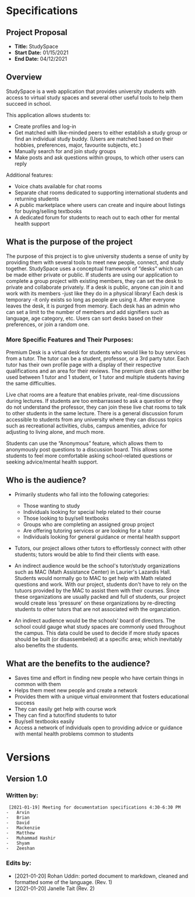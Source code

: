 # Specifications

## Project Proposal

-   **Title:** StudySpace
-   **Start Date:** 01/15/2021
-   **End Date:** 04/12/2021

## Overview

StudySpace is a web application that provides university students with access to virtual study spaces and several other useful tools to help them succeed in school.

This application allows students to:

-   Create profiles and log-in
-   Get matched with like-minded peers to either establish a study group or find an individual study buddy. (Users are matched based on their hobbies, preferences, major, favourite subjects, etc.)
-   Manually search for and join study groups
-   Make posts and ask questions within groups, to which other users can reply

Additional features:

-   Voice chats available for chat rooms
-   Separate chat rooms dedicated to supporting international students and returning students
-   A public marketplace where users can create and inquire about listings for buying/selling textbooks
-   A dedicated forum for students to reach out to each other for mental health support

## What is the purpose of the project

The purpose of this project is to give university students a sense of unity by providing them with several tools to meet new people, connect, and study together. StudySpace uses a conceptual framework of “desks” which can be made either private or public. If students are using our application to complete a group project with existing members, they can set the desk to private and collaborate privately. If a desk is public, anyone can join it and work with its members -just like they do in a physical library! Each desk is temporary -it only exists so long as people are using it. After everyone leaves the desk, it is purged from memory. Each desk has an admin who can set a limit to the number of members and add signifiers such as language, age category, etc. Users can sort desks based on their preferences, or join a random one.

### More Specific Features and Their Purposes:

Premium Desk is a virtual desk for students who would like to buy services from a tutor. The tutor can be a student, professor, or a 3rd party tutor. Each tutor has their own profile page with a display of their respective qualifications and an area for their reviews. The premium desk can either be used between 1 tutor and 1 student, or 1 tutor and multiple students having the same difficulties.

Live chat rooms are a feature that enables private, real-time discussions during lectures. If students are too embarrassed to ask a question or they do not understand the professor, they can join these live chat rooms to talk to other students in the same lecture.
There is a general discussion forum accessible to students from any university where they can discuss topics such as recreational activities, clubs, campus amenities, advice for adjusting to living alone, and much more.

Students can use the “Anonymous” feature, which allows them to anonymously post questions to a discussion board. This allows some students to feel more comfortable asking school-related questions or seeking advice/mental health support.

## Who is the audience?

-   Primarily students who fall into the following categories:

    -   Those wanting to study
    -   Individuals looking for special help related to their course
    -   Those looking to buy/sell textbooks
    -   Groups who are completing an assigned group project
    -   Are offering tutoring services or are looking for a tutor
    -   Individuals looking for general guidance or mental health support

-   Tutors, our project allows other tutors to effortlessly connect with other students; tutors would be able to find their clients with ease.

-   An indirect audience would be the school's tutor/study organizations such as MAC (Math Assistance Center) in Laurier's Lazardis Hall. Students would normally go to MAC to get help with Math related questions and work. With our project, students don't have to rely on the tutuors provided by the MAC to assist them with their courses. Since these organizations are usually packed and full of students, our project would create less 'pressure' on these organizations by re-directing students to other tutors that are not associated with the organziation.

-   An indirect audience would be the schools' board of directors. The school could gauge what study spaces are commonly used throughout the campus. This data could be used to decide if more study spaces should be built (or disassembeled) at a specific area; which inevitably also benefits the students.

## What are the benefits to the audience?

-   Saves time and effort in finding new people who have certain things in common with them
-   Helps them meet new people and create a network
-   Provides them with a unique virtual environment that fosters educational success
-   They can easily get help with course work
-   They can find a tutor/find students to tutor
-   Buy/sell textbooks easily
-   Access a network of individuals open to providing advice or guidance with mental health problems common to students

# Versions

## Version 1.0

### Written by:

     [2021-01-19] Meeting for documentation specifications 4:30-6:30 PM
    -   Arvin
    -   Brian
    -   David
    -   Mackenzie
    -   Matthew
    -   Muhammad Hashir
    -   Shyam 
    -   Zeeshan

### Edits by:

-   [2021-01-20] Rohan Uddin: ported document to markdown, cleaned and formatted some of the language. (Rev. 1)
-   [2021-01-20] Janelle Tait (Rev. 2)

